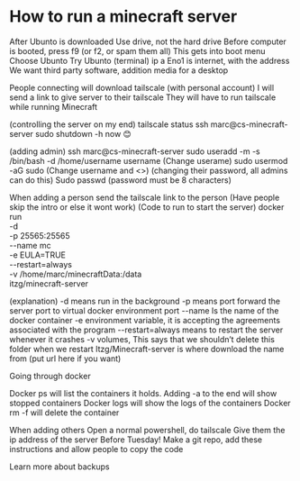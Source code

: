 # How to run a minecraft server
After Ubunto is downloaded
Use drive, not the hard drive
Before computer is booted, press f9 (or f2, or spam them all)
This gets into boot menu
Choose Ubunto
Try Ubunto
(terminal) ip a
Eno1 is internet, with the address
We want third party software, addition media for a desktop

People connecting will download tailscale (with personal account)
I will send a link to give server to their tailscale
They will have to run tailscale while running Minecraft


(controlling the server on my end)
tailscale status
ssh marc@cs-minecraft-server
sudo shutdown -h now 😊

(adding admin)
ssh marc@cs-minecraft-server
sudo useradd -m -s /bin/bash -d /home/username username (Change userame)
sudo usermod -aG sudo <username>    (Change username and <>)
 (changing their password, all admins can do this)
Sudo passwd <username> (password must be 8 characters)

When adding a person
send the tailscale link to the person (Have people skip the intro or else it wont work)
(Code to run to start the server)
docker run \
-d \
-p 25565:25565 \
--name mc \
-e EULA=TRUE \
--restart=always \
-v /home/marc/minecraftData:/data \
itzg/minecraft-server

(explanation)
-d means run in the background
-p means port forward the server port to virtual docker environment port
--name Is the name of the docker container
-e environment variable, it is accepting the agreements associated with the program
--restart=always means to restart the server whenever it crashes
-v volumes, This says that we shouldn’t delete this folder when we restart
Itzg/Minecraft-server is where download the name from (put url here if you want)


Going through docker

Docker ps will list the containers it holds. Adding -a to the end will show stopped containers
Docker logs <container name> will show the logs of the containers
Docker rm -f <container name> will delete the container

When adding others
Open a normal powershell, do tailscale
Give them the ip address of the server
Before Tuesday!
Make a git repo, add these instructions and allow people to copy the code

Learn more about backups

